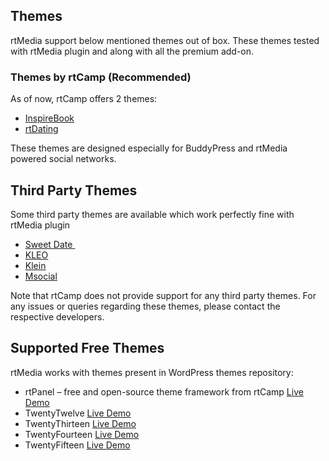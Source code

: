## Themes

rtMedia support below mentioned themes out of box. These themes tested with rtMedia plugin and along with all the premium add-on.

### Themes by rtCamp (Recommended)

As of now, rtCamp offers 2 themes:

* [InspireBook](https://rtcamp.com/products/inspirebook)
* [rtDating](https://rtcamp.com/products/rtdating)

These themes are designed especially for BuddyPress and rtMedia powered social networks.


## Third Party Themes


Some third party themes are available which work perfectly fine with rtMedia plugin

* [Sweet Date ](http://rt.cx/sweetdate)
* [KLEO](http://rt.cx/kleo)
* [Klein](http://rt.cx/klein)
* [Msocial](http://rt.cx/msocial)

Note that rtCamp does not provide support for any third party themes. For any issues or queries regarding these themes, please contact the respective developers.

## Supported Free Themes

rtMedia works with themes present in WordPress themes repository:

* rtPanel – free and open-source theme framework from rtCamp [Live Demo](http://demo.rtcamp.com/rtmedia/?theme=rtPanel)
* TwentyTwelve [Live Demo](http://demo.rtcamp.com/rtmedia/?theme=Twenty%20Twelve)
* TwentyThirteen [Live Demo](http://demo.rtcamp.com/rtmedia/?theme=Twenty%20Thirteen)
* TwentyFourteen [Live Demo](http://demo.rtcamp.com/rtmedia/?theme=Twenty%20Fourteen)
* TwentyFifteen [Live Demo](http://demo.rtcamp.com/rtmedia/?theme=Twenty%20Fifteen)
